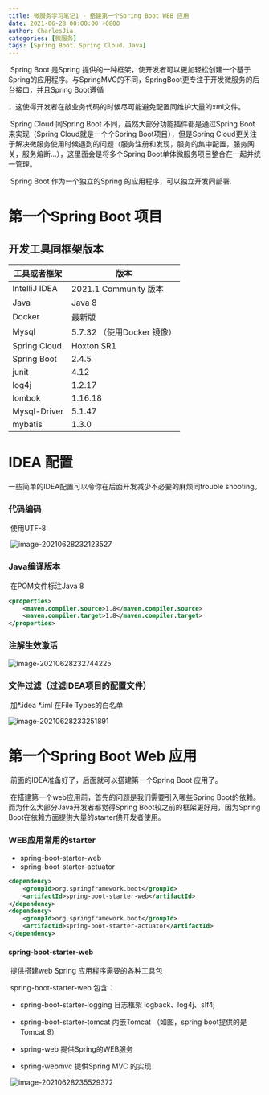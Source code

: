 ```yaml
---
title: 微服务学习笔记1 - 搭建第一个Spring Boot WEB 应用
date: 2021-06-28 00:00:00 +0800
author: CharlesJia
categories: [微服务]
tags: [Spring Boot，Spring Cloud，Java]
---
```


​		Spring Boot 是Spring 提供的一种框架，使开发者可以更加轻松创建一个基于Spring的应用程序。与SpringMVC的不同，SpringBoot更专注于开发微服务的后台接口，并且Spring Boot遵循

[约定大于配置原则（Convention Over Configuration）]: https://en.wikipedia.org/wiki/Convention_over_configuration

，这使得开发者在敲业务代码的时候尽可能避免配置同维护大量的xml文件。

​		Spring Cloud 同Spring Boot 不同，虽然大部分功能插件都是通过Spring Boot来实现（Spring Cloud就是一个个Spring Boot项目），但是Spring Cloud更关注于解决微服务使用时候遇到的问题（服务注册和发现，服务的集中配置，服务网关，服务熔断...），这里面会是将多个Spring Boot单体微服务项目整合在一起并统一管理。 

​		Spring Boot 作为一个独立的Spring 的应用程序，可以独立开发同部署.

# 第一个Spring Boot 项目

## 开发工具同框架版本

| 工具或者框架  | 版本                       |
| ------------- | -------------------------- |
| IntelliJ IDEA | 2021.1 Community 版本      |
| Java          | Java 8                     |
| Docker        | 最新版                     |
| Mysql         | 5.7.32 （使用Docker 镜像） |
| Spring Cloud  | Hoxton.SR1                 |
| Spring Boot   | 2.4.5                      |
| junit         | 4.12                       |
| log4j         | 1.2.17                     |
| lombok        | 1.16.18                    |
| Mysql-Driver  | 5.1.47                     |
| mybatis       | 1.3.0                      |

# IDEA 配置

一些简单的IDEA配置可以令你在后面开发减少不必要的麻烦同trouble shooting。

### 代码编码

​		使用UTF-8

​		![image-20210628232123527](https://cdn.jsdelivr.net/gh/jiachaofeng/images/static/image-20210628232123527.png)

### Java编译版本

​		在POM文件标注Java 8

```xml
<properties>
    <maven.compiler.source>1.8</maven.compiler.source>
    <maven.compiler.target>1.8</maven.compiler.target>
</properties>
```



### 注解生效激活

![image-20210628232744225](https://cdn.jsdelivr.net/gh/jiachaofeng/images/static/image-20210628232744225.png)  

### 文件过滤（过滤IDEA项目的配置文件）

​		加*.idea *.iml 在File Types的白名单

![image-20210628233251891](https://cdn.jsdelivr.net/gh/jiachaofeng/images/static/image-20210628233251891.png) 

# 第一个Spring Boot Web 应用

​		前面的IDEA准备好了，后面就可以搭建第一个Spring Boot 应用了。

​		在搭建第一个web应用前，首先的问题是我们需要引入哪些Spring Boot的依赖。而为什么大部分Java开发者都觉得Spring Boot较之前的框架更好用，因为Spring Boot在依赖方面提供大量的starter供开发者使用。

### WEB应用常用的starter

- spring-boot-starter-web
- spring-boot-starter-actuator

```xml
<dependency>
    <groupId>org.springframework.boot</groupId>
    <artifactId>spring-boot-starter-web</artifactId>
</dependency>
<dependency>
    <groupId>org.springframework.boot</groupId>
    <artifactId>spring-boot-starter-actuator</artifactId>
</dependency>
```

#### spring-boot-starter-web

​		提供搭建web Spring 应用程序需要的各种工具包

​		spring-boot-starter-web 包含：

- spring-boot-starter-logging 日志框架 logback、log4j、slf4j

- spring-boot-starter-tomcat  内嵌Tomcat （如图，spring boot提供的是Tomcat 9）

- spring-web        提供Spring的WEB服务 

- spring-webmvc  提供Spring MVC 的实现

  [spring-web同spring-webmvc的区别]: https://docs.spring.io/spring-framework/docs/4.3.22.RELEASE/spring-framework-reference/htmlsingle/#overview-web

  

​		![image-20210628235529372](https://cdn.jsdelivr.net/gh/jiachaofeng/images/static/image-20210628235529372.png)

